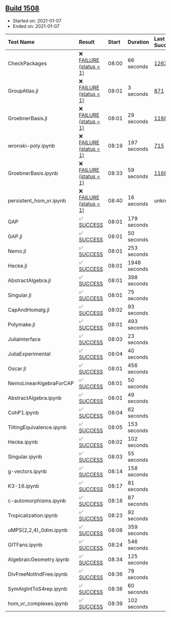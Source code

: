 ## [Build 1508](https://oscarci.mathematik.uni-kl.de/job/oscar-stable/1508/)

* Started on: 2021-01-07
* Ended on: 2021-01-07

| Test Name    | Result | Start | Duration | Last Success | First Failure |
|:-------------|:-------|:------|:---------|:-------------|:--------------|
| CheckPackages | ❌ [FAILURE (status = 1)](https://oscarci.mathematik.uni-kl.de/job/oscar-stable/1508/artifact/logs/build-1508/CheckPackages.log) | 08:00 | 66 seconds | [1263](https://oscarci.mathematik.uni-kl.de/job/oscar-stable/1263/) | [1264](https://oscarci.mathematik.uni-kl.de/job/oscar-stable/1264/) |
| GroupAtlas.jl | ❌ [FAILURE (status = 1)](https://oscarci.mathematik.uni-kl.de/job/oscar-stable/1508/artifact/logs/build-1508/GroupAtlas.jl.log) | 08:01 | 3 seconds | [871](https://oscarci.mathematik.uni-kl.de/job/oscar-stable/871/) | [872](https://oscarci.mathematik.uni-kl.de/job/oscar-stable/872/) |
| GroebnerBasis.jl | ❌ [FAILURE (status = 1)](https://oscarci.mathematik.uni-kl.de/job/oscar-stable/1508/artifact/logs/build-1508/GroebnerBasis.jl.log) | 08:01 | 29 seconds | [1168](https://oscarci.mathematik.uni-kl.de/job/oscar-stable/1168/) | [1169](https://oscarci.mathematik.uni-kl.de/job/oscar-stable/1169/) |
| wronski-poly.ipynb | ❌ [FAILURE (status = 1)](https://oscarci.mathematik.uni-kl.de/job/oscar-stable/1508/artifact/logs/build-1508/wronski-poly.ipynb.log) | 08:19 | 197 seconds | [715](https://oscarci.mathematik.uni-kl.de/job/oscar-stable/715/) | [716](https://oscarci.mathematik.uni-kl.de/job/oscar-stable/716/) |
| GroebnerBasis.ipynb | ❌ [FAILURE (status = 1)](https://oscarci.mathematik.uni-kl.de/job/oscar-stable/1508/artifact/logs/build-1508/GroebnerBasis.ipynb.log) | 08:33 | 59 seconds | [1168](https://oscarci.mathematik.uni-kl.de/job/oscar-stable/1168/) | [1169](https://oscarci.mathematik.uni-kl.de/job/oscar-stable/1169/) |
| persistent_hom_vr.ipynb | ❌ [FAILURE (status = 1)](https://oscarci.mathematik.uni-kl.de/job/oscar-stable/1508/artifact/logs/build-1508/persistent_hom_vr.ipynb.log) | 08:40 | 16 seconds | unknown | unknown |
| GAP | ✅ [SUCCESS](https://oscarci.mathematik.uni-kl.de/job/oscar-stable/1508/artifact/logs/build-1508/GAP.log) | 08:01 | 179 seconds |  |  |
| GAP.jl | ✅ [SUCCESS](https://oscarci.mathematik.uni-kl.de/job/oscar-stable/1508/artifact/logs/build-1508/GAP.jl.log) | 08:01 | 50 seconds |  |  |
| Nemo.jl | ✅ [SUCCESS](https://oscarci.mathematik.uni-kl.de/job/oscar-stable/1508/artifact/logs/build-1508/Nemo.jl.log) | 08:01 | 253 seconds |  |  |
| Hecke.jl | ✅ [SUCCESS](https://oscarci.mathematik.uni-kl.de/job/oscar-stable/1508/artifact/logs/build-1508/Hecke.jl.log) | 08:01 | 1948 seconds |  |  |
| AbstractAlgebra.jl | ✅ [SUCCESS](https://oscarci.mathematik.uni-kl.de/job/oscar-stable/1508/artifact/logs/build-1508/AbstractAlgebra.jl.log) | 08:01 | 398 seconds |  |  |
| Singular.jl | ✅ [SUCCESS](https://oscarci.mathematik.uni-kl.de/job/oscar-stable/1508/artifact/logs/build-1508/Singular.jl.log) | 08:01 | 75 seconds |  |  |
| CapAndHomalg.jl | ✅ [SUCCESS](https://oscarci.mathematik.uni-kl.de/job/oscar-stable/1508/artifact/logs/build-1508/CapAndHomalg.jl.log) | 08:02 | 93 seconds |  |  |
| Polymake.jl | ✅ [SUCCESS](https://oscarci.mathematik.uni-kl.de/job/oscar-stable/1508/artifact/logs/build-1508/Polymake.jl.log) | 08:01 | 493 seconds |  |  |
| JuliaInterface | ✅ [SUCCESS](https://oscarci.mathematik.uni-kl.de/job/oscar-stable/1508/artifact/logs/build-1508/JuliaInterface.log) | 08:03 | 23 seconds |  |  |
| JuliaExperimental | ✅ [SUCCESS](https://oscarci.mathematik.uni-kl.de/job/oscar-stable/1508/artifact/logs/build-1508/JuliaExperimental.log) | 08:04 | 40 seconds |  |  |
| Oscar.jl | ✅ [SUCCESS](https://oscarci.mathematik.uni-kl.de/job/oscar-stable/1508/artifact/logs/build-1508/Oscar.jl.log) | 08:01 | 456 seconds |  |  |
| NemoLinearAlgebraForCAP | ✅ [SUCCESS](https://oscarci.mathematik.uni-kl.de/job/oscar-stable/1508/artifact/logs/build-1508/NemoLinearAlgebraForCAP.log) | 08:01 | 50 seconds |  |  |
| AbstractAlgebra.ipynb | ✅ [SUCCESS](https://oscarci.mathematik.uni-kl.de/job/oscar-stable/1508/artifact/logs/build-1508/AbstractAlgebra.ipynb.log) | 08:01 | 49 seconds |  |  |
| CohP1.ipynb | ✅ [SUCCESS](https://oscarci.mathematik.uni-kl.de/job/oscar-stable/1508/artifact/logs/build-1508/CohP1.ipynb.log) | 08:04 | 62 seconds |  |  |
| TiltingEquivalence.ipynb | ✅ [SUCCESS](https://oscarci.mathematik.uni-kl.de/job/oscar-stable/1508/artifact/logs/build-1508/TiltingEquivalence.ipynb.log) | 08:05 | 153 seconds |  |  |
| Hecke.ipynb | ✅ [SUCCESS](https://oscarci.mathematik.uni-kl.de/job/oscar-stable/1508/artifact/logs/build-1508/Hecke.ipynb.log) | 08:02 | 102 seconds |  |  |
| Singular.ipynb | ✅ [SUCCESS](https://oscarci.mathematik.uni-kl.de/job/oscar-stable/1508/artifact/logs/build-1508/Singular.ipynb.log) | 08:03 | 55 seconds |  |  |
| g-vectors.ipynb | ✅ [SUCCESS](https://oscarci.mathematik.uni-kl.de/job/oscar-stable/1508/artifact/logs/build-1508/g-vectors.ipynb.log) | 08:14 | 158 seconds |  |  |
| K3-16.ipynb | ✅ [SUCCESS](https://oscarci.mathematik.uni-kl.de/job/oscar-stable/1508/artifact/logs/build-1508/K3-16.ipynb.log) | 08:17 | 81 seconds |  |  |
| c-automorphisms.ipynb | ✅ [SUCCESS](https://oscarci.mathematik.uni-kl.de/job/oscar-stable/1508/artifact/logs/build-1508/c-automorphisms.ipynb.log) | 08:18 | 87 seconds |  |  |
| Tropicalization.ipynb | ✅ [SUCCESS](https://oscarci.mathematik.uni-kl.de/job/oscar-stable/1508/artifact/logs/build-1508/Tropicalization.ipynb.log) | 08:23 | 92 seconds |  |  |
| uMPS(2,2,4)_0dim.ipynb | ✅ [SUCCESS](https://oscarci.mathematik.uni-kl.de/job/oscar-stable/1508/artifact/logs/build-1508/uMPS-2-2-4-_0dim.ipynb.log) | 08:08 | 359 seconds |  |  |
| GITFans.ipynb | ✅ [SUCCESS](https://oscarci.mathematik.uni-kl.de/job/oscar-stable/1508/artifact/logs/build-1508/GITFans.ipynb.log) | 08:24 | 546 seconds |  |  |
| AlgebraicGeometry.ipynb | ✅ [SUCCESS](https://oscarci.mathematik.uni-kl.de/job/oscar-stable/1508/artifact/logs/build-1508/AlgebraicGeometry.ipynb.log) | 08:34 | 125 seconds |  |  |
| DivFreeNotIndFree.ipynb | ✅ [SUCCESS](https://oscarci.mathematik.uni-kl.de/job/oscar-stable/1508/artifact/logs/build-1508/DivFreeNotIndFree.ipynb.log) | 08:36 | 78 seconds |  |  |
| SymAlgIntToS4rep.ipynb | ✅ [SUCCESS](https://oscarci.mathematik.uni-kl.de/job/oscar-stable/1508/artifact/logs/build-1508/SymAlgIntToS4rep.ipynb.log) | 08:38 | 60 seconds |  |  |
| hom_vr_complexes.ipynb | ✅ [SUCCESS](https://oscarci.mathematik.uni-kl.de/job/oscar-stable/1508/artifact/logs/build-1508/hom_vr_complexes.ipynb.log) | 08:39 | 102 seconds |  |  |
